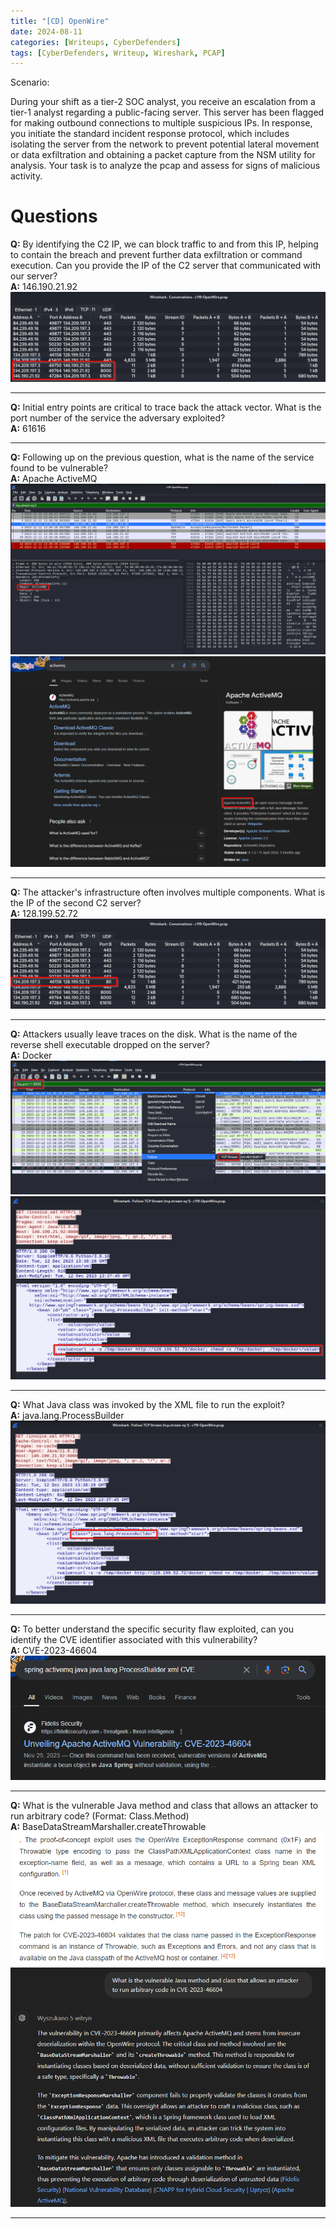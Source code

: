 ```yaml
---
title: "[CD] OpenWire"
date: 2024-08-11
categories: [Writeups, CyberDefenders]
tags: [CyberDefenders, Writeup, Wireshark, PCAP]
---
```


Scenario:

During your shift as a tier-2 SOC analyst, you receive an escalation from a tier-1 analyst regarding a public-facing server. This server has been flagged for making outbound connections to multiple suspicious IPs. In response, you initiate the standard incident response protocol, which includes isolating the server from the network to prevent potential lateral movement or data exfiltration and obtaining a packet capture from the NSM utility for analysis. Your task is to analyze the pcap and assess for signs of malicious activity.

# Questions

**Q:** By identifying the C2 IP, we can block traffic to and from this IP, helping to contain the breach and prevent further data exfiltration or command execution. Can you provide the IP of the C2 server that communicated with our server? <br />
**A:** 146.190.21.92 <br />
<img src="/assets/img/OpenWire/OpenWire-q1-1.png" alt="OpenWire">

***

**Q:** Initial entry points are critical to trace back the attack vector. What is the port number of the service the adversary exploited? <br />
**A:** 61616 <br />

***

**Q:** Following up on the previous question, what is the name of the service found to be vulnerable? <br />
**A:** Apache ActiveMQ <br />
<img src="/assets/img/OpenWire/OpenWire-q3-1.png" alt="OpenWire">
<img src="/assets/img/OpenWire/OpenWire-q3-2.png" alt="OpenWire">

***

**Q:** The attacker's infrastructure often involves multiple components. What is the IP of the second C2 server? <br />
**A:** 128.199.52.72 <br />
<img src="/assets/img/OpenWire/OpenWire-q4-1.png" alt="OpenWire">

***

**Q:** Attackers usually leave traces on the disk. What is the name of the reverse shell executable dropped on the server? <br />
**A:** Docker <br />
<img src="/assets/img/OpenWire/OpenWire-q5-1.png" alt="OpenWire">
<img src="/assets/img/OpenWire/OpenWire-q5-2.png" alt="OpenWire">

***

**Q:** What Java class was invoked by the XML file to run the exploit? <br />
**A:** java.lang.ProcessBuilder <br />
<img src="/assets/img/OpenWire/OpenWire-q6-1.png" alt="OpenWire">

***

**Q:** To better understand the specific security flaw exploited, can you identify the CVE identifier associated with this vulnerability? <br />
**A:** CVE-2023-46604 <br />
<img src="/assets/img/OpenWire/OpenWire-q7-1.png" alt="OpenWire">

***

**Q:** What is the vulnerable Java method and class that allows an attacker to run arbitrary code? (Format: Class.Method) <br />
**A:** BaseDataStreamMarshaller.createThrowable <br />
<img src="/assets/img/OpenWire/OpenWire-q8-1.png" alt="OpenWire">
<img src="/assets/img/OpenWire/OpenWire-q8-2.png" alt="OpenWire">

***